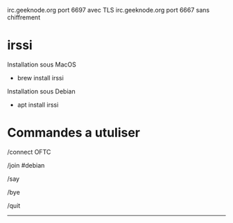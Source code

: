 irc.geeknode.org port 6697 avec TLS
irc.geeknode.org port 6667 sans chiffrement

# irssi

Installation sous MacOS
  - brew install irssi

Installation sous Debian
  - apt install irssi

# Commandes a utuliser 
/connect OFTC

/join #debian

/say <mon message>
        
/bye
        
/quit



---

        
